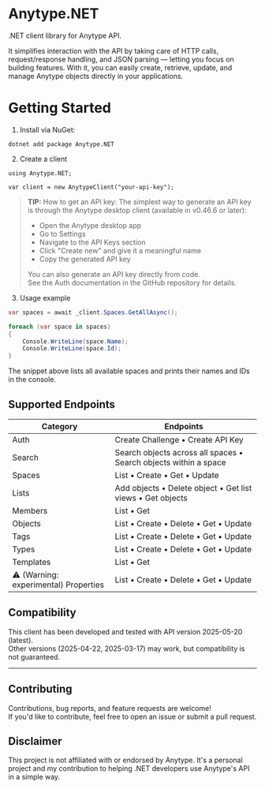 # Anytype.NET
.NET client library for Anytype API.

It simplifies interaction with the API by taking care of HTTP calls, request/response handling, and JSON parsing — letting you focus on building features.
With it, you can easily create, retrieve, update, and manage Anytype objects directly in your applications.

# Getting Started

1. Install via NuGet:
```
dotnet add package Anytype.NET
```
2. Create a client
```
using Anytype.NET;

var client = new AnytypeClient("your-api-key");
```
> **TIP:** How to get an API key: 
>The simplest way to generate an API key is through the Anytype desktop client (available in v0.46.6 or later):
>- Open the Anytype desktop app
>- Go to Settings
>- Navigate to the API Keys section
>- Click "Create new" and give it a meaningful name
>- Copy the generated API key
> 
> You can also generate an API key directly from code.  
> See the Auth documentation in the GitHub repository for details.

3. Usage example
```csharp
var spaces = await _client.Spaces.GetAllAsync();

foreach (var space in spaces)
{
    Console.WriteLine(space.Name);
    Console.WriteLine(space.Id);
}
```
The snippet above lists all available spaces and prints their names and IDs in the console.


## Supported Endpoints

| Category     | Endpoints |
|--------------|-----------|
| Auth       | Create Challenge • Create API Key |
| Search       | Search objects across all spaces • Search objects within a space |
| Spaces       | List • Create • Get • Update |
| Lists        | Add objects • Delete object • Get list views • Get objects |
| Members      | List • Get |
| Objects      | List • Create • Delete • Get • Update |
| Tags         | List • Create • Delete • Get • Update |
| Types        | List • Create • Delete • Get • Update |
| Templates    | List • Get |
| ⚠️ (Warning: experimental) Properties | List • Create • Delete • Get • Update |

## Compatibility
This client has been developed and tested with API version 2025-05-20 (latest).  
Other versions (2025-04-22, 2025-03-17) may work, but compatibility is not guaranteed.

---

## Contributing

Contributions, bug reports, and feature requests are welcome!  
If you'd like to contribute, feel free to open an issue or submit a pull request.

## Disclaimer

This project is not affiliated with or endorsed by Anytype. 
It's a personal project and my contribution to helping .NET developers use Anytype's API in a simple way.